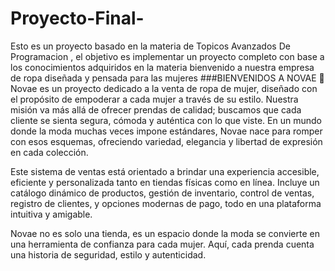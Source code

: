 # Proyecto-Final-
Esto es un proyecto basado en la materia de Topicos Avanzados De Programacion , el objetivo es implementar un proyecto completo con base a los conocimientos adquiridos en la materia bienvenido a nuestra empresa de ropa diseñada y pensada para las mujeres 
###BIENVENIDOS A NOVAE 👗
Novae es un proyecto dedicado a la venta de ropa de mujer, diseñado con el propósito de empoderar a cada mujer a través de su estilo. Nuestra misión va más allá de ofrecer prendas de calidad; buscamos que cada cliente se sienta segura, cómoda y auténtica con lo que viste. En un mundo donde la moda muchas veces impone estándares, Novae nace para romper con esos esquemas, ofreciendo variedad, elegancia y libertad de expresión en cada colección.

Este sistema de ventas está orientado a brindar una experiencia accesible, eficiente y personalizada tanto en tiendas físicas como en línea. Incluye un catálogo dinámico de productos, gestión de inventario, control de ventas, registro de clientes, y opciones modernas de pago, todo en una plataforma intuitiva y amigable.

Novae no es solo una tienda, es un espacio donde la moda se convierte en una herramienta de confianza para cada mujer. Aquí, cada prenda cuenta una historia de seguridad, estilo y autenticidad.

